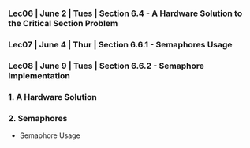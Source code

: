 ### Lec06 | June 2 | Tues | Section 6.4 - A Hardware Solution to the Critical Section Problem 
### Lec07 | June 4 | Thur | Section 6.6.1 - Semaphores Usage
### Lec08 | June 9 | Tues | Section 6.6.2 - Semaphore Implementation

### 1. A Hardware Solution
### 2. Semaphores
- Semaphore Usage
